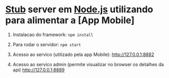 [Stub] server em [Node.js] utilizando para alimentar a [App Mobile]
==============

1. Instalacao do framework:
`npm install`
2. Para rodar o servidor:
`npm start`
3. Acesso ao servico (utilizado pela app Mobile):
http://127.0.0.1:8882
4. Acesso ao servico admin (permite visualizar no browser os detalhes da api)
http://127.0.0.1:8889


   [App Android]: <https://github.com/wesleygalindo/android-classes/tree/master/AulaListaWebService>
   [Node.js]: <https://nodejs.org/en/>
   [Stub]: <https://www.npmjs.com/package/stubby>
